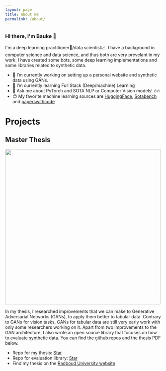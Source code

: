 ```yaml
---
layout: page
title: About me
permalink: /about/
---
```


### Hi there, I'm Bauke 👋

I'm a deep learning practitioner🧠/data scientist📈. I have a background in computer science and data science, and thus both are very prevelant in my work. I have created some bots, some deep learning implementations and some libraries related to synthetic data. 


- 🔭 I’m currently working on setting up a personal website and synthetic data using GANs.
- 🌱 I’m currently learning Full Stack (Deep/machine) Learning 
- 💬 Ask me about PyTorch and SOTA NLP or Computer Vision models! 🔥🔥
- 😊 My favorite machine learning sources are [HuggingFace](https://huggingface.co), [Sotabench](https://sotabench.com) and [paperswithcode](https://paperswithcode.com)

# Projects

## Master Thesis
<img src="https://i2.wp.com/syncedreview.com/wp-content/uploads/2019/02/gXZ5-hqackac7430939.gif?resize=640%2C360&ssl=1" style="margin:auto;width:500px">

In my thesis, I researched improvements that we can make to Generative Adversarial Networks (GANs), to apply them better to tabular data. Contrary to GANs for vision tasks, GANs for tabular data are still very early work with only some researchers working on it. Apart from two improvements to the GAN architecture, I also wrote an open source library that focuses on how to evaluate synthetic data. You can find the github repos and the thesis PDF below. 

<!-- Place this tag in your head or just before your close body tag. -->
<script async defer src="https://buttons.github.io/buttons.js"></script>

<!-- Place this tag where you want the button to render. -->
- Repo for my thesis: <a class="github-button" href="https://github.com/baukebrenninkmeijer/On-the-Generation-and-Evaluation-of-Synthetic-Tabular-Data-using-GANs" data-icon="octicon-star" data-show-count="true" aria-label="Star baukebrenninkmeijer/On-the-Generation-and-Evaluation-of-Synthetic-Tabular-Data-using-GANs on GitHub">Star</a>
- Repo for evaluation library: <!-- Place this tag where you want the button to render. -->
<a class="github-button" href="https://github.com/baukebrenninkmeijer/table-evaluator" data-icon="octicon-star" data-show-count="true" aria-label="Star baukebrenninkmeijer/table-evaluator on GitHub">Star</a>
- Find my thesis on the [Radboud University website](https://www.ru.nl/publish/pages/769526/z04_master_thesis_brenninkmeijer.pdf)